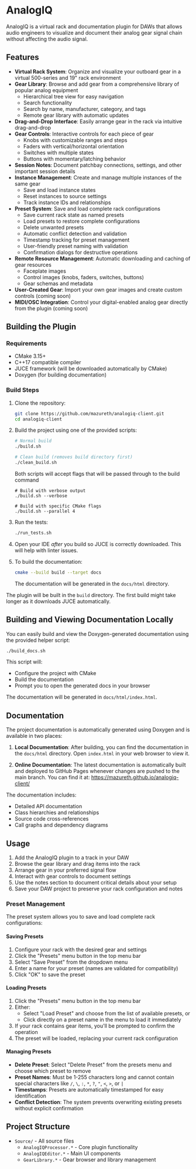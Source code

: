 # AnalogIQ

AnalogIQ is a virtual rack and documentation plugin for DAWs that allows audio engineers to visualize and document their analog gear signal chain without affecting the audio signal.

## Features

- **Virtual Rack System**: Organize and visualize your outboard gear in a virtual 500-series and 19" rack environment
- **Gear Library**: Browse and add gear from a comprehensive library of popular analog equipment
  - Hierarchical tree view for easy navigation
  - Search functionality
  - Search by name, manufacturer, category, and tags
  - Remote gear library with automatic updates
- **Drag-and-Drop Interface**: Easily arrange gear in the rack via intuitive drag-and-drop
- **Gear Controls**: Interactive controls for each piece of gear
  - Knobs with customizable ranges and steps
  - Faders with vertical/horizontal orientation
  - Switches with multiple states
  - Buttons with momentary/latching behavior
- **Session Notes**: Document patchbay connections, settings, and other important session details
- **Instance Management**: Create and manage multiple instances of the same gear
  - Save and load instance states
  - Reset instances to source settings
  - Track instance IDs and relationships
- **Preset System**: Save and load complete rack configurations
  - Save current rack state as named presets
  - Load presets to restore complete configurations
  - Delete unwanted presets
  - Automatic conflict detection and validation
  - Timestamp tracking for preset management
  - User-friendly preset naming with validation
  - Confirmation dialogs for destructive operations
- **Remote Resource Management**: Automatic downloading and caching of gear resources
  - Faceplate images
  - Control images (knobs, faders, switches, buttons)
  - Gear schemas and metadata
- **User-Created Gear**: Import your own gear images and create custom controls (coming soon)
- **MIDI/OSC Integration**: Control your digital-enabled analog gear directly from the plugin (coming soon)

## Building the Plugin

### Requirements

- CMake 3.15+
- C++17 compatible compiler
- JUCE framework (will be downloaded automatically by CMake)
- Doxygen (for building documentation)

### Build Steps

1. Clone the repository:
   ```bash
   git clone https://github.com/mazureth/analogiq-client.git
   cd analogiq-client
   ```

2. Build the project using one of the provided scripts:
   ```bash
   # Normal build
   ./build.sh
   
   # Clean build (removes build directory first)
   ./clean_build.sh
   ```

   Both scripts will accept flags that will be passed through to the build command

   ```
   # Build with verbose output
   ./build.sh --verbose
   
   # Build with specific CMake flags
   ./build.sh --parallel 4
   ```

3. Run the tests:
   ```bash
   ./run_tests.sh
   ```

4. Open your IDE _after_ you build so JUCE is correctly downloaded. This will help with linter issues.

5. To build the documentation:
   ```bash
   cmake --build build --target docs
   ```
   The documentation will be generated in the `docs/html` directory.

The plugin will be built in the `build` directory. The first build might take longer as it downloads JUCE automatically.

## Building and Viewing Documentation Locally

You can easily build and view the Doxygen-generated documentation using the provided helper script:

```sh
./build_docs.sh
```

This script will:
- Configure the project with CMake
- Build the documentation
- Prompt you to open the generated docs in your browser

The documentation will be generated in `docs/html/index.html`.

## Documentation

The project documentation is automatically generated using Doxygen and is available in two places:

1. **Local Documentation**: After building, you can find the documentation in the `docs/html` directory. Open `index.html` in your web browser to view it.

2. **Online Documentation**: The latest documentation is automatically built and deployed to GitHub Pages whenever changes are pushed to the main branch. You can find it at: https://mazureth.github.io/analogiq-client/

The documentation includes:
- Detailed API documentation
- Class hierarchies and relationships
- Source code cross-references
- Call graphs and dependency diagrams

## Usage

1. Add the AnalogIQ plugin to a track in your DAW
2. Browse the gear library and drag items into the rack
3. Arrange gear in your preferred signal flow
4. Interact with gear controls to document settings
5. Use the notes section to document critical details about your setup
6. Save your DAW project to preserve your rack configuration and notes

### Preset Management

The preset system allows you to save and load complete rack configurations:

#### Saving Presets
1. Configure your rack with the desired gear and settings
2. Click the "Presets" menu button in the top menu bar
3. Select "Save Preset" from the dropdown menu
4. Enter a name for your preset (names are validated for compatibility)
5. Click "OK" to save the preset

#### Loading Presets
1. Click the "Presets" menu button in the top menu bar
2. Either:
   - Select "Load Preset" and choose from the list of available presets, or
   - Click directly on a preset name in the menu to load it immediately
3. If your rack contains gear items, you'll be prompted to confirm the operation
4. The preset will be loaded, replacing your current rack configuration

#### Managing Presets
- **Delete Preset**: Select "Delete Preset" from the presets menu and choose which preset to remove
- **Preset Names**: Must be 1-255 characters long and cannot contain special characters like `/`, `\`, `:`, `*`, `?`, `"`, `<`, `>`, or `|`
- **Timestamps**: Presets are automatically timestamped for easy identification
- **Conflict Detection**: The system prevents overwriting existing presets without explicit confirmation

## Project Structure

- `Source/` - All source files
  - `AnalogIQProcessor.*` - Core plugin functionality
  - `AnalogIQEditor.*` - Main UI components
  - `GearLibrary.*` - Gear browser and library management